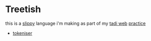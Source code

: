 <style>
  a {
    text-decoration: underline;
  }
</style>

# Treetish

this is a [slippy](https://tadiweb.com) language i'm making as part of my [tadi web](https://todepond.com/wikiblogarden/tadi-web) [practice](https://todepond.com/lab)

- [tokeniser](https://todepond.com/lab/token)
